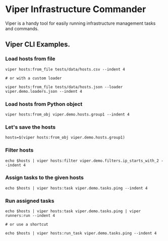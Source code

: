# Viper Infrastructure Commander

Viper is a handy tool for easily running infrastructure management tasks and commands.

## Viper CLI Examples.


### Load hosts from file
    viper hosts:from_file tests/data/hosts.csv --indent 4
    
    # or with a custom loader
    
    viper hosts:from_file tests/data/hosts.json --loader viper.demo.loaders.json --indent 4

### Load hosts from Python object
    viper hosts:from_obj viper.demo.hosts.group1 --indent 4

### Let's save the hosts
    hosts=$(viper hosts:from_obj viper.demo.hosts.group1)

### Filter hosts
    echo $hosts | viper hosts:filter viper.demo.filters.ip_starts_with_2 --indent 4

### Assign tasks to the given hosts
    echo $hosts | viper hosts:task viper.demo.tasks.ping --indent 4

### Run assigned tasks
    echo $hosts | viper hosts:task viper.demo.tasks.ping | viper runners:run --indent 4

    # or use a shortcut

    echo $hosts | viper hosts:run_task viper.demo.tasks.ping --indent 4



